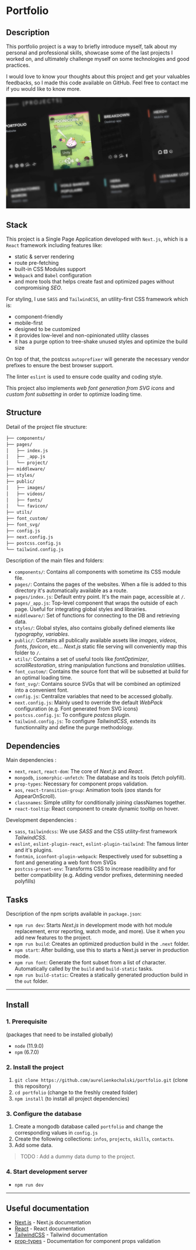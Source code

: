 # Portfolio

## Description

This portfolio project is a way to briefly introduce myself, talk about my personal and professional skills, showcase some of the last projects I worked on, and ultimately challenge myself on some technologies and good practices.

I would love to know your thoughts about this project and get your valuables feedbacks, so I made this code available on GitHub.
Feel free to contact me if you would like to know more.

![preview](https://raw.githubusercontent.com/aurelienkochalski/portfolio/dev/public/images/preview.jpg)

## Stack

This project is a Single Page Application developed with `Next.js`, which is a `React` framework including features like: 
- static & server rendering
- route pre-fetching
- built-in CSS Modules support
- `Webpack` and `Babel` configuration 
- and more tools that helps create fast and optimized pages without compromising *SEO*.

For styling, I use `SASS` and `TailwindCSS`, an utility-first CSS framework which is: 
- component-friendly
- mobile-first
- designed to be customized 
- it provides low-level and non-opinionated utility classes 
- it has a purge option to tree-shake unused styles and optimize the build size

On top of that, the postcss `autoprefixer` will generate the necessary vendor prefixes to ensure the best browser support.

The linter `eslint` is used to ensure code quality and coding style. 

This project also implements *web font generation from SVG icons* and *custom font subsetting* in order to optimize loading time.

## Structure

Detail of the project file structure:

```bash
├── components/
├── pages/
│   ├── index.js
│   ├── _app.js
│   └── project/
├── middleware/
├── styles/
├── public/
│   ├── images/
│   ├── videos/
│   ├── fonts/
│   └── favicon/
├── utils/
├── font_custom/
├── font_svg/
├── config.js
├── next.config.js
├── postcss.config.js
└── tailwind.config.js
```

Description of the main files and folders:

- `components/`: Contains all components with sometime its CSS module file.
- `pages/`: Contains the pages of the websites. When a file is added to this directory it's automatically available as a route.
- `pages/index.js`: Default entry point. It's the main page, accessible at `/`.
- `pages/_app.js`: Top-level component that wraps the outside of each page. Useful for integrating global styles and librairies.
- `middleware/`: Set of functions for connecting to the DB and retrieving data. 
- `styles/`: Global styles, also contains globally defined elements like *typography*, *variables*.
- `public/`: Contains all publically available assets like *images*, *videos*, *fonts*, *favicon*, etc... *Next.js* static file serving will conveniently map this folder to `/`.
- `utils/`: Contains a set of useful tools like *fontOptimizer*, *scrollRestoration*, string manipulation functions and *translation* utilities.
- `font_custom/`: Contains the source font that will be subsetted at build for an optimal loading time.
- `font_svg/`: Contains source SVGs that will be combined an optimized into a convenient font.
- `config.js`: Centralize variables that need to be accessed globally.
- `next.config.js`: Mainly used to override the default *WebPack* configuration (e.g. Font generated from SVG icons)
- `postcss.config.js`: To configure *postcss* plugin.
- `tailwind.config.js`: To configure *TailwindCSS*, extends its functionnality and define the purge methodology.

## Dependencies 

Main dependencies :
- `next`, `react`, `react-dom`: The core of *Next.js* and *React*.
- `mongodb`, `isomorphic-unfetch`: The database and its tools (fetch polyfill).
- `prop-types`: Necessary for component props validation.
- `aos`, `react-transition-group`: Animation tools (*aos* stands for AppearOnScroll).
- `classnames`: Simple utility for conditionally joining classNames together.
- `react-tooltip`: React component to create dynamic tooltip on hover.

Development dependencies :
- `sass`, `tailwindcss`: We use *SASS* and the CSS utility-first framework *TailwindCSS*.
- `eslint`, `eslint-plugin-react`, `eslint-plugin-tailwind`: The famous linter and it's plugins.
- `fontmin`, `iconfont-plugin-webpack`: Respectively used for subsetting a font and generating a web font from SVGs
- `postcss-preset-env`: Transforms CSS to increase readibility and for better compatibility (e.g. Adding vendor prefixes, determining needed polyfills)

## Tasks

Description of the npm scripts available in `package.json`:
- `npm run dev`: Starts *Next.js* in development mode with hot module replacement, error reporting, watch mode, and more). Use it when you add new features to the project.
- `npm run build`: Creates an optimized production build in the `.next` folder.
- `npm start`: After building, use this to starts a Next.js server in production mode.
- `npm run font`: Generate the font subset from a list of character. Automatically called by the `build` and `build-static` tasks.
- `npm run build-static`: Creates a statically generated production build in the `out` folder.

----

## Install

### 1. Prerequisite

(packages that need to be installed globally)
- `node` (11.9.0)
- `npm` (6.7.0)

### 2. Install the project

1. `git clone https://github.com/aurelienkochalski/portfolio.git` (clone this repository)
2. `cd portfolio` (change to the freshly created folder)
3. `npm install` (to install all project dependencies)

### 3. Configure the database
1. Create a mongodb database called `portfolio` and change the corresponding values in `config.js`
2. Create the following collections: `infos`, `projects`, `skills`, `contacts`. 
3. Add some data.
> TODO : Add a dummy data dump to the project.

### 4. Start development server
- `npm run dev`

----

## Useful documentation

- [Next.js](https://nextjs.org/docs) - Next.js documentation
- [React](https://fr.reactjs.org/docs/getting-started.html) - React documentation
- [TailwindCSS](https://tailwindcss.com/docs/installation) - Tailwind documentation
- [prop-types](https://www.npmjs.com/package/prop-types) - Documentation for component props validation
